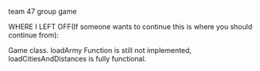 team 47 group game

WHERE I LEFT OFF(If someone wants to continue this is where you should continue from):

Game class. loadArmy Function is still not implemented, loadCitiesAndDistances is fully functional.